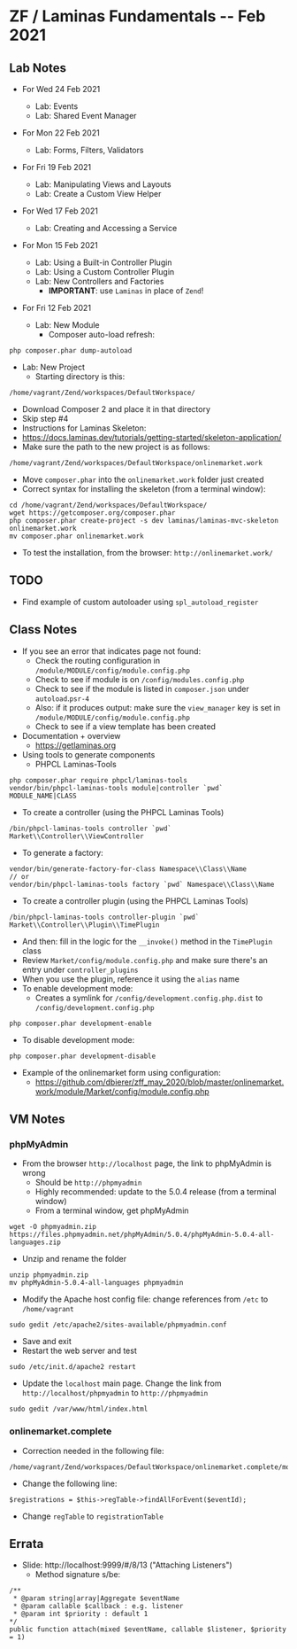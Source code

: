 # ZF / Laminas Fundamentals -- Feb 2021

## Lab Notes
* For Wed 24 Feb 2021
  * Lab: Events
  * Lab: Shared Event Manager
* For Mon 22 Feb 2021
  * Lab: Forms, Filters, Validators
* For Fri 19 Feb 2021
  * Lab: Manipulating Views and Layouts
  * Lab: Create a Custom View Helper
* For Wed 17 Feb 2021
  * Lab: Creating and Accessing a Service
* For Mon 15 Feb 2021
  * Lab: Using a Built-in Controller Plugin
  * Lab: Using a Custom Controller Plugin
  * Lab: New Controllers and Factories
    * **IMPORTANT**: use `Laminas` in place of `Zend`!

* For Fri 12 Feb 2021
  * Lab: New Module
    * Composer auto-load refresh:
```
php composer.phar dump-autoload
```
* Lab: New Project
  * Starting directory is this:
```
/home/vagrant/Zend/workspaces/DefaultWorkspace/
```
  * Download Composer 2 and place it in that directory
  * Skip step #4
  * Instructions for Laminas Skeleton: 
  * https://docs.laminas.dev/tutorials/getting-started/skeleton-application/
  * Make sure the path to the new project is as follows:
```
/home/vagrant/Zend/workspaces/DefaultWorkspace/onlinemarket.work
```
  * Move `composer.phar` into the `onlinemarket.work` folder just created
  * Correct syntax for installing the skeleton (from a terminal window):
```
cd /home/vagrant/Zend/workspaces/DefaultWorkspace/
wget https://getcomposer.org/composer.phar
php composer.phar create-project -s dev laminas/laminas-mvc-skeleton onlinemarket.work
mv composer.phar onlinemarket.work
```
  * To test the installation, from the browser: `http://onlinemarket.work/`

## TODO
* Find example of custom autoloader using `spl_autoload_register`

## Class Notes
* If you see an error that indicates page not found:
  * Check the routing configuration in `/module/MODULE/config/module.config.php`
  * Check to see if module is on `/config/modules.config.php`
  * Check to see if the module is listed in `composer.json` under `autoload`.`psr-4`
  * Also: if it produces output: make sure the `view_manager` key is set in `/module/MODULE/config/module.config.php`
  * Check to see if a view template has been created
* Documentation + overview
  * https://getlaminas.org
* Using tools to generate components
  * PHPCL Laminas-Tools
```
php composer.phar require phpcl/laminas-tools
vendor/bin/phpcl-laminas-tools module|controller `pwd` MODULE_NAME|CLASS
```
* To create a controller (using the PHPCL Laminas Tools)
```
/bin/phpcl-laminas-tools controller `pwd` Market\\Controller\\ViewController
```
  * To generate a factory:
```
vendor/bin/generate-factory-for-class Namespace\\Class\\Name
// or
vendor/bin/phpcl-laminas-tools factory `pwd` Namespace\\Class\\Name
```
* To create a controller plugin (using the PHPCL Laminas Tools)
```
/bin/phpcl-laminas-tools controller-plugin `pwd` Market\\Controller\\Plugin\\TimePlugin
```
  * And then: fill in the logic for the `__invoke()` method in the `TimePlugin` class
  * Review `Market/config/module.config.php` and make sure there's an entry under `controller_plugins`
  * When you use the plugin, reference it using the `alias` name
* To enable development mode:
   * Creates a symlink for `/config/development.config.php.dist` to `/config/development.config.php`
```
php composer.phar development-enable
```
* To disable development mode:
```
php composer.phar development-disable
```
* Example of the onlinemarket form using configuration:
  * https://github.com/dbierer/zff_may_2020/blob/master/onlinemarket.work/module/Market/config/module.config.php

## VM Notes

### phpMyAdmin
* From the browser `http://localhost` page, the link to phpMyAdmin is wrong
  * Should be `http://phpmyadmin`
  * Highly recommended: update to the 5.0.4 release (from a terminal window)
  * From a terminal window, get phpMyAdmin
```
wget -O phpmyadmin.zip https://files.phpmyadmin.net/phpMyAdmin/5.0.4/phpMyAdmin-5.0.4-all-languages.zip
```
  * Unzip and rename the folder
```
unzip phpmyadmin.zip
mv phpMyAdmin-5.0.4-all-languages phpmyadmin
```
  * Modify the Apache host config file: change references from `/etc` to `/home/vagrant`
```
sudo gedit /etc/apache2/sites-available/phpmyadmin.conf
```
  * Save and exit
  * Restart the web server and test
```
sudo /etc/init.d/apache2 restart
```
  * Update the `localhost` main page.  Change the link from `http://localhost/phpmyadmin` to `http://phpmyadmin`
```
sudo gedit /var/www/html/index.html 
```

### onlinemarket.complete
* Correction needed in the following file:
```
/home/vagrant/Zend/workspaces/DefaultWorkspace/onlinemarket.complete/modules/Events/src/Controller/AdminController.php
```
* Change the following line:
```
$registrations = $this->regTable->findAllForEvent($eventId);
```
  * Change `regTable` to `registrationTable`

## Errata
* Slide: http://localhost:9999/#/8/13 ("Attaching Listeners")
  * Method signature s/be:
```
/**
 * @param string|array|Aggregate $eventName
 * @param callable $callback : e.g. listener
 * @param int $priority : default 1
*/
public function attach(mixed $eventName, callable $listener, $priority = 1)
```
